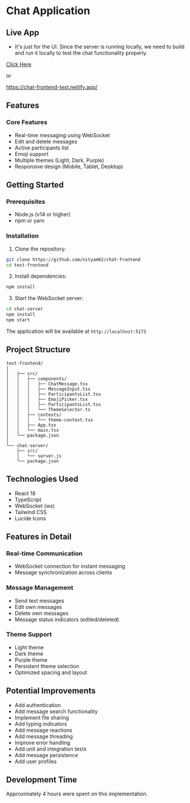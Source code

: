 
# Chat Application


## Live App

- It's just for the UI. Since the server is running locally, we need to build and run it locally to test the chat functionality properly.

[Click Here](https://chat-frontend-test.netlify.app//)

or

https://chat-frontend-test.netlify.app/

## Features

### Core Features
- Real-time messaging using WebSocket
- Edit and delete messages
- Active participants list
- Emoji support
- Multiple themes (Light, Dark, Purple)
- Responsive design (Mobile, Tablet, Desktop)


## Getting Started

### Prerequisites
- Node.js (v14 or higher)
- npm or yarn

### Installation

1. Clone the repository:
```bash
git clone https://github.com/nityam02/chat-frontend
cd test-frontend
```

2. Install dependencies:
```bash
npm install
```

3. Start the WebSocket server:
```bash
cd chat-server
npm install
npm start
```


The application will be available at `http://localhost:5173`

## Project Structure

```
test-frontend/
|
│   ├── src/
│   │   ├── components/
│   │   │   ├── ChatMessage.tsx
│   │   │   ├── MessageInput.tsx
│   │   │   ├── ParticipantsList.tsx
│   │   │   ├── EmojiPicker.tsx
│   │   │   ├── ParticipantsList.tsx
│   │   │   └── ThemeSelector.ts
│   │   ├── contexts/
│   │   │   └── theme-context.tsx
│   │   ├── App.tsx
│   │   └── main.tsx
│   └── package.json
│
└── chat-server/
    ├── src/
    │   └── server.js
    └── package.json
```

## Technologies Used

- React 18
- TypeScript
- WebSocket (ws)
- Tailwind CSS
- Lucide Icons

## Features in Detail

### Real-time Communication
- WebSocket connection for instant messaging
- Message synchronization across clients

### Message Management
- Send text messages
- Edit own messages
- Delete own messages
- Message status indicators (edited/deleted)

### Theme Support
- Light theme
- Dark theme
- Purple theme
- Persistent theme selection
- Optimized spacing and layout


## Potential Improvements

- Add authentication
- Add message search functionality
- Implement file sharing
- Add typing indicators
- Add message reactions
- Add message threading
- Improve error handling
- Add unit and integration tests
- Add message persistence
- Add user profiles

## Development Time

Approximately 4 hours were spent on this implementation.
